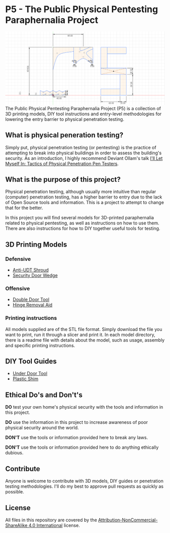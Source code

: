 # P5 - The Public Physical Pentesting Paraphernalia Project 

![](p5-logo.png)
The Public Physical Pentesting Paraphernalia Project (P5) is a collection of 3D printing models, DIY tool instructions and entry-level methodologies for lowering the entry barrier to physical penetration testing.


## What is physical peneration testing?

Simply put, physical penetration testing (or pentesting) is the practice of attempting to break into physical buildings in order to assess the building's security. As an introduction, I highly recommend Deviant Ollam's talk [I'll Let Myself In: Tactics of Physical Penetration Pen Testers](https://www.youtube.com/watch?v=rnmcRTnTNC8).

## What is the purpose of this project?

Physical penetration testing, although usually more intuitive than regular (computer) penetration testing, has a higher barrier to entry due to the lack of Open Source tools and information. This is a project to attempt to change that for the better.

In this project you will find several models for 3D-printed paraphernalia related to physical pentesting, as well as instructions on how to use them. There are also instructions for how to DIY together useful tools for testing.

## 3D Printing Models

### Defensive

- [Anti-UDT Shroud](models/anti-udt-shroud/)
- [Security Door Wedge](models/security-door-wedge/) 

### Offensive

- [Double Door Tool](models/double-door-tool/)
- [Hinge Removal Aid](models/hinge-removal-aid/)

### Printing instructions

All models supplied are of the STL file format. Simply download the file you want to print, run it through a slicer and print it. In each model directory, there is a readme file with details about the model, such as usage, assembly and specific printing instructions.

## DIY Tool Guides

- [Under Door Tool](diy/under-door-tool/README.md)
- [Plastic Shim](diy/plastic-shim/README.md)

## Ethical Do's and Don't's

**DO** test your own home's physical security with the tools and information in this project.

**DO** use the information in this project to increase awareness of poor physical security around the world.

**DON'T** use the tools or information provided here to break any laws.

**DON'T** use the tools or information provided here to do anything ethically dubious.

## Contribute

Anyone is welcome to contribute with 3D models, DIY guides or penetration testing methodologies. I'll do my best to approve pull requests as quickly as possible.

## License 

All files in this repository are covered by the [Attribution-NonCommercial-ShareAlike 4.0 International](LICENSE.md) license.

